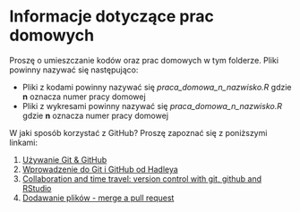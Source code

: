 # Informacje dotyczące prac domowych

Proszę o umieszczanie kodów oraz prac domowych w tym folderze. Pliki powinny nazywać się następująco:

* Pliki z kodami powinny nazywać się *praca_domowa_n_nazwisko.R* gdzie **n** oznacza numer pracy domowej
* Pliki z wykresami powinny nazywać się *praca_domowa_n_nazwisko.R* gdzie **n** oznacza numer pracy domowej

W jaki sposób korzystać z GitHub? Proszę zapoznać się z poniższymi linkami:

1. [Używanie Git & GitHub](http://pl.discovermeteor.com/chapters/github/)
2. [Wprowadzenie do Git i GitHub od Hadleya](http://r-pkgs.had.co.nz/git.html)
3. [Collaboration and time travel: version control with git, github and RStudio ](https://vimeo.com/119403805)
4. [Dodawanie plików - merge a pull request](https://help.github.com/articles/merging-a-pull-request/)

